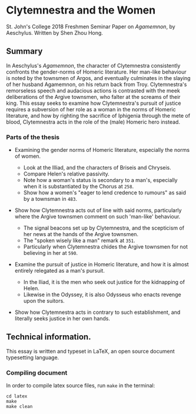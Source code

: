 # Clytemnestra and the Women
St. John's College 2018 Freshmen Seminar Paper on *Agamemnon*, by Aeschylus.
Written by Shen Zhou Hong.

## Summary
In Aeschylus's *Agamemnon*, the character of Clytemnestra consistently
confronts the gender-norms of Homeric literature. Her man-like behaviour is
noted by the townsmen of Argos, and eventually culminates in the slaying of
her husband Agamemnon, on his return back from Troy. Clytemnestra's remorseless
speech and audacious actions is contrasted with the meek deliberations of the
Argive townsmen, who falter at the screams of their king. This essay seeks to
examine how Clytemnestra's pursuit of justice requires a subversion of her
role as a woman in the norms of Homeric literature, and how by righting the
sacrifice of Iphigenia through the mete of blood, Clytemnestra acts in the
role of the (male) Homeric hero instead.

### Parts of the thesis
- Examining the gender norms of Homeric literature, especially the norms of
  women.
  - Look at the Illiad, and the characters of Briseis and Chryseis.
  - Compare Helen's relative passivity.
  - Note how a woman's status is secondary to a man's, especially when it is
    substantiated by the Chorus at `258`.
  - Show how a women's "eager to lend credence to rumours" as said by a
    townsman in `483`.

- Show how Clytemnestra acts out of line with said norms, particularly where
  the Argive townsmen comment on such 'man-like' behaviour.
  - The signal beacons set up by Clytemnestra, and the scepticism of her news
    at the hands of the Argive townsmen.
  - The "spoken wisely like a man" remark at `351`.
  - Particularly when Clytemnestra chides the Argive townsmen for not
    believing in her at `590`.
- Examine the pursuit of justice in Homeric literature, and how it is almost
  entirely relegated as a man's pursuit.
  - In the Iliad, it is the men who seek out justice for the kidnapping of
    Helen.
  - Likewise in the Odyssey, it is also Odysseus who enacts revenge upon
    the suitors.
- Show how Clytemnestra acts in contrary to such establishment, and literally
  seeks justice in her own hands.

## Technical information.
This essay is written and typeset in LaTeX, an open source document typesetting
language.

### Compiling document
In order to compile latex source files, run `make` in the terminal:

```
cd latex
make
make clean
```
